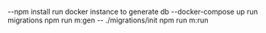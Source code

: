 
--npm install
run docker instance to generate db
--docker-compose up
run migrations
npm run m:gen -- ./migrations/init
npm run m:run